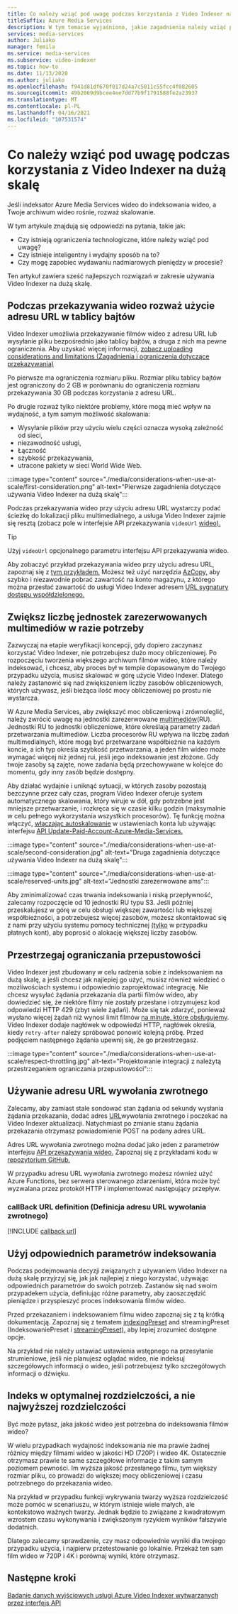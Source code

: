 ```yaml
---
title: Co należy wziąć pod uwagę podczas korzystania z Video Indexer na dużą skalę — Azure
titleSuffix: Azure Media Services
description: W tym temacie wyjaśniono, jakie zagadnienia należy wziąć pod uwagę podczas Video Indexer na dużą skalę.
services: media-services
author: Juliako
manager: femila
ms.service: media-services
ms.subservice: video-indexer
ms.topic: how-to
ms.date: 11/13/2020
ms.author: juliako
ms.openlocfilehash: f941d81df670f017d24a7c5011c55fcc4f082605
ms.sourcegitcommit: 49b2069d9bcee4ee7dd77b9f1791588fe2a23937
ms.translationtype: MT
ms.contentlocale: pl-PL
ms.lasthandoff: 04/16/2021
ms.locfileid: "107531574"
---
```

# <a name="things-to-consider-when-using-video-indexer-at-scale"></a>Co należy wziąć pod uwagę podczas korzystania z Video Indexer na dużą skalę

Jeśli indeksator Azure Media Services wideo do indeksowania wideo, a Twoje archiwum wideo rośnie, rozważ skalowanie. 

W tym artykule znajdują się odpowiedzi na pytania, takie jak:

* Czy istnieją ograniczenia technologiczne, które należy wziąć pod uwagę?
* Czy istnieje inteligentny i wydajny sposób na to?
* Czy mogę zapobiec wydawaniu nadmiarowych pieniędzy w procesie?

Ten artykuł zawiera sześć najlepszych rozwiązań w zakresie używania Video Indexer na dużą skalę.

## <a name="when-uploading-videos-consider-using-a-url-over-byte-array"></a>Podczas przekazywania wideo rozważ użycie adresu URL w tablicy bajtów

Video Indexer umożliwia przekazywanie filmów wideo z adresu URL lub wysyłanie pliku bezpośrednio jako tablicy bajtów, a druga z nich ma pewne ograniczenia. Aby uzyskać więcej informacji, [zobacz uploading considerations and limitations (Zagadnienia i ograniczenia dotyczące przekazywania)](upload-index-videos.md#uploading-considerations-and-limitations)

Po pierwsze ma ograniczenia rozmiaru pliku. Rozmiar pliku tablicy bajtów jest ograniczony do 2 GB w porównaniu do ograniczenia rozmiaru przekazywania 30 GB podczas korzystania z adresu URL.

Po drugie rozważ tylko niektóre problemy, które mogą mieć wpływ na wydajność, a tym samym możliwość skalowania:

* Wysyłanie plików przy użyciu wielu części oznacza wysoką zależność od sieci, 
* niezawodność usługi, 
* Łączność 
* szybkość przekazywania, 
* utracone pakiety w sieci World Wide Web.

:::image type="content" source="./media/considerations-when-use-at-scale/first-consideration.png" alt-text="Pierwsze zagadnienia dotyczące używania Video Indexer na dużą skalę":::

Podczas przekazywania wideo przy użyciu adresu URL wystarczy podać ścieżkę do lokalizacji pliku multimedialnego, a usługa Video Indexer zajmie się resztą (zobacz pole w interfejsie API przekazywania `videoUrl` [wideo).](https://api-portal.videoindexer.ai/api-details#api=Operations&operation=Upload-Video)

> [!TIP]
> Użyj `videoUrl` opcjonalnego parametru interfejsu API przekazywania wideo.

Aby zobaczyć przykład przekazywania wideo przy użyciu adresu URL, zapoznaj się z [tym przykładem.](upload-index-videos.md#code-sample) Możesz też użyć narzędzia [AzCopy,](../../storage/common/storage-use-azcopy-v10.md) aby szybko i niezawodnie pobrać zawartość na konto magazynu, z którego można przesłać zawartość do usługi Video Indexer adresem [URL sygnatury dostępu współdzielonego.](../../storage/common/storage-sas-overview.md)

## <a name="increase-media-reserved-units-if-needed"></a>Zwiększ liczbę jednostek zarezerwowanych multimediów w razie potrzeby

Zazwyczaj na etapie weryfikacji koncepcji, gdy dopiero zaczynasz korzystać Video Indexer, nie potrzebujesz dużo mocy obliczeniowej. Po rozpoczęciu tworzenia większego archiwum filmów wideo, które należy indeksować, i chcesz, aby proces był w tempie dopasowanym do Twojego przypadku użycia, musisz skalować w górę użycie Video Indexer. Dlatego należy zastanowić się nad zwiększeniem liczby zasobów obliczeniowych, których używasz, jeśli bieżąca ilość mocy obliczeniowej po prostu nie wystarcza.

W Azure Media Services, aby zwiększyć moc obliczeniową i zrównoleglić, należy zwrócić uwagę na jednostki zarezerwowane [multimediów](../latest/concept-media-reserved-units.md)(RU). Jednostki RU to jednostki obliczeniowe, które określają parametry zadań przetwarzania multimediów. Liczba procesorów RU wpływa na liczbę zadań multimedialnych, które mogą być przetwarzane współbieżnie na każdym koncie, a ich typ określa szybkość przetwarzania, a jeden film wideo może wymagać więcej niż jednej rui, jeśli jego indeksowanie jest złożone. Gdy twoje zasoby są zajęte, nowe zadania będą przechowywane w kolejce do momentu, gdy inny zasób będzie dostępny.

Aby działać wydajnie i uniknąć sytuacji, w których zasoby pozostają bezczynne przez cały czas, program Video Indexer oferuje system automatycznego skalowania, który wiruje w dół, gdy potrzebne jest mniejsze przetwarzanie, i rozkręca się w czasie kilku godzin (maksymalnie w celu pełnego wykorzystania wszystkich procesorów). Tę funkcję można włączyć, [włączając autoskalowanie](manage-account-connected-to-azure.md#autoscale-reserved-units) w ustawieniach konta lub używając interfejsu [API Update-Paid-Account-Azure-Media-Services.](https://api-portal.videoindexer.ai/api-details#api=Operations&operation=Update-Paid-Account-Azure-Media-Services)

:::image type="content" source="./media/considerations-when-use-at-scale/second-consideration.jpg" alt-text="Druga zagadnienia dotyczące używania Video Indexer na dużą skalę":::

:::image type="content" source="./media/considerations-when-use-at-scale/reserved-units.jpg" alt-text="Jednostki zarezerwowane ams":::

Aby zminimalizować czas trwania indeksowania i niską przepływność, zalecamy rozpoczęcie od 10 jednostki RU typu S3. Jeśli później przeskalujesz w górę w celu obsługi większej zawartości lub większej współbieżności, a potrzebujesz więcej zasobów, możesz skontaktować się z nami przy użyciu systemu pomocy technicznej [(tylko](https://ms.portal.azure.com/#blade/Microsoft_Azure_Support/HelpAndSupportBlade/newsupportrequest) w przypadku płatnych kont), aby poprosić o alokację większej liczby zasobów.

## <a name="respect-throttling"></a>Przestrzegaj ograniczania przepustowości

Video Indexer jest zbudowany w celu radzenia sobie z indeksowaniem na dużą skalę, a jeśli chcesz jak najlepiej go użyć, musisz również wiedzieć o możliwościach systemu i odpowiednio zaprojektować integrację. Nie chcesz wysyłać żądania przekazania dla partii filmów wideo, aby dowiedzieć się, że niektóre filmy nie zostały przesłane i otrzymujesz kod odpowiedzi HTTP 429 (zbyt wiele żądań). Może się tak zdarzyć, ponieważ wysłano więcej żądań niż wynosi limit filmów [na minutę, które obsługujemy](upload-index-videos.md#uploading-considerations-and-limitations). Video Indexer dodaje nagłówek w odpowiedzi HTTP, nagłówek określa, kiedy `retry-after` należy spróbować ponowić kolejną próbę. Przed podjęciem następnego żądania upewnij się, że go przestrzegasz.

:::image type="content" source="./media/considerations-when-use-at-scale/respect-throttling.jpg" alt-text="Projektowanie integracji z należytą przestrzeganiem ograniczania przepustowości":::

## <a name="use-callback-url"></a>Używanie adresu URL wywołania zwrotnego

Zalecamy, aby zamiast stale sondować stan żądania od sekundy wysłania żądania przekazania, dodać adres [URL](upload-index-videos.md#callbackurl)wywołania zwrotnego i poczekać na Video Indexer aktualizacji. Natychmiast po zmianie stanu żądania przekazania otrzymasz powiadomienie POST na podany adres URL.

Adres URL wywołania zwrotnego można dodać jako jeden z parametrów interfejsu [API przekazywania wideo.](https://api-portal.videoindexer.ai/api-details#api=Operations&operation=Upload-Video) Zapoznaj się z przykładami kodu w [repozytorium GitHub.](https://github.com/Azure-Samples/media-services-video-indexer/tree/master/) 

W przypadku adresu URL wywołania zwrotnego możesz również użyć Azure Functions, bez serwera sterowanego zdarzeniami, która może być wyzwalana przez protokół HTTP i implementować następujący przepływ.

### <a name="callback-url-definition"></a>callBack URL definition (Definicja adresu URL wywołania zwrotnego)

[!INCLUDE [callback url](./includes/callback-url.md)]

## <a name="use-the-right-indexing-parameters-for-you"></a>Użyj odpowiednich parametrów indeksowania

Podczas podejmowania decyzji związanych z używaniem Video Indexer na dużą skalę przyjrzyj się, jak jak najlepiej z niego korzystać, używając odpowiednich parametrów do swoich potrzeb. Zastanów się nad swoim przypadekem użycia, definiując różne parametry, aby zaoszczędzić pieniądze i przyspieszyć proces indeksowania filmów wideo.

Przed przekazaniem i indeksowaniem filmu [](upload-index-videos.md)wideo zapoznaj się z tą krótką dokumentacją. Zapoznaj się z tematem [indexingPreset](upload-index-videos.md#indexingpreset) and streamingPreset (IndeksowaniePreset i [streamingPreset),](upload-index-videos.md#streamingpreset) aby lepiej zrozumieć dostępne opcje.

Na przykład nie należy ustawiać ustawienia wstępnego na przesyłanie strumieniowe, jeśli nie planujesz oglądać wideo, nie indeksuj szczegółowych informacji o wideo, jeśli potrzebujesz tylko szczegółowych informacji o dźwięku.

## <a name="index-in-optimal-resolution-not-highest-resolution"></a>Indeks w optymalnej rozdzielczości, a nie najwyższej rozdzielczości

Być może pytasz, jaka jakość wideo jest potrzebna do indeksowania filmów wideo? 

W wielu przypadkach wydajność indeksowania nie ma prawie żadnej różnicy między filmami wideo w jakości HD (720P) i wideo 4K. Ostatecznie otrzymasz prawie te same szczegółowe informacje z takim samym poziomem pewności. Im wyższa jakość przesłanego filmu, tym większy rozmiar pliku, co prowadzi do większej mocy obliczeniowej i czasu potrzebnego do przekazania wideo.

Na przykład w przypadku funkcji wykrywania twarzy wyższa rozdzielczość może pomóc w scenariuszu, w którym istnieje wiele małych, ale kontekstowo ważnych twarzy. Jednak będzie to związane z kwadratowym wzrostem czasu wykonywania i zwiększonym ryzykiem wyników fałszywie dodatnich.

Dlatego zalecamy sprawdzenie, czy masz odpowiednie wyniki dla twojego przypadku użycia, i najpierw przetestowanie go lokalnie. Przekaż ten sam film wideo w 720P i 4K i porównaj wyniki, które otrzymasz.

## <a name="next-steps"></a>Następne kroki

[Badanie danych wyjściowych usługi Azure Video Indexer wytwarzanych przez interfejs API](video-indexer-output-json-v2.md)